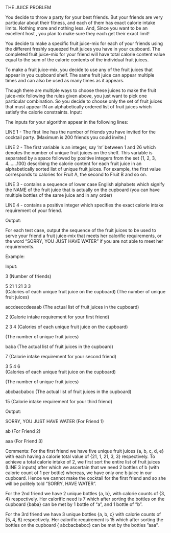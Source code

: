 THE JUICE PROBLEM


You decide to throw a party for your best friends.
But your friends are very particular about their fitness, and each of them has exact calorie intake limits.  Nothing more and nothing less. And, Since you want to be an excellent host , you plan to make sure they each get their exact limit!


You decide to make a specific fruit juice-mix for each of your friends using the different freshly squeezed fruit juices you have in your cupboard. The completed fruit juice-mix for your friend will have total calorie content value equal to the sum of the calorie contents of the individual fruit juices. 


To make a fruit juice-mix, you decide to use any of the fruit juices that appear in you cupboard shelf. The same fruit juice can appear multiple times and can also be used as many times as it appears. 


Though there are multiple ways to choose these juices to make the fruit juice-mix following the rules given above, you just want to pick one particular combination. So you decide to choose only the set of fruit juices that must appear IN an alphabetically ordered list of fruit juices which satisfy the calorie constraints. 
Input:

The inputs for your algorithm appear in the following lines:

LINE 1 - The first line has the number of friends you have invited for the cocktail party. (Maximum is 200 friends you could invite.)

LINE 2 - The first variable is an integer, say ‘m’ between 1 and 26 which denotes the number of unique fruit juices on the shelf.  This variable is separated by a space followed by positive integers from the set {1, 2, 3, 4…….100} describing the calorie content for each fruit juice in an alphabetically sorted list of unique fruit juices. For example, the first value corresponds to calories for Fruit A, the second to Fruit B and so on.

LINE 3 - contains a sequence of lower case English alphabets which signify the NAME of the fruit juice that is actually on the cupboard (you can have multiple bottles of the same juice and in any order)

LINE 4 - contains a positive integer which specifies the exact calorie intake requirement of your friend.

Output:

For each test case, output the sequence of the fruit juices to be used to serve your friend a fruit juice-mix that meets her calorific requirements, or the word “SORRY, YOU JUST HAVE WATER” if you are not able to meet her requirements.

Example:

Input:

3 (Number of friends)

5   21 1 21 3 3  
				(Calories of each unique fruit juice on the cupboard)
(The number of unique fruit juices)

accdeeccdeeaab (The actual list of fruit juices in the cupboard)

2 (Calorie intake requirement for your first friend)


2 3 4 
			 (Calories of each unique fruit juice on the cupboard)

(The number of unique fruit juices)  

baba (The actual list of fruit juices in the cupboard)

7 (Calorie intake requirement for your second friend)


3 5 4 6  
(Calories of each unique fruit juice on the cupboard)

(The number of unique fruit juices)

abcbacbabcc (The actual list of fruit juices in the cupboard)

15 (Calorie intake requirement for your third friend)

Output:

SORRY, YOU JUST HAVE WATER (For Friend 1)

ab (For Friend 2)

aaa (For Friend 3)

Comments:
For the first friend we have five unique fruit juices {a, b, c, d, e} with each having a calorie total value of {21, 1, 21, 3, 3} respectively. To achieve a total calorie intake of 2, we first sort the entire list of fruit juices (LINE 3 inputs) after which we ascertain that we need 2  bottles of b (with calorie count of 1 per bottle) whereas, we have only one b juice in our cupboard. Hence we cannot make the cocktail for the first friend and so she will be politely told “SORRY, HAVE WATER”.

For the 2nd friend we have 2 unique bottles {a, b}, with calorie counts of {3, 4} respectively. Her calorific need is 7 which after sorting the bottles on the cupboard {baba} can be met by 1 bottle of “a”, and 1 bottle of ”b”.

For the 3rd friend we have 3 unique bottles {a, b, c} with calorie counts of {5, 4, 6} respectively.  Her calorific requirement is 15 which after sorting the bottles on the cupboard { abcbacbabcc} can be met by the bottles ”aaa”.